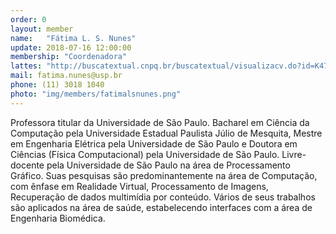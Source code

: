 ```yaml
---
order: 0
layout: member
name:   "Fátima L. S. Nunes"
update: 2018-07-16 12:00:00
membership: "Coordenadora"
lattes: "http://buscatextual.cnpq.br/buscatextual/visualizacv.do?id=K4760963Y2"
mail: fatima.nunes@usp.br
phone: (11) 3018 1040
photo: "img/members/fatimalsnunes.png"
---
```


Professora titular da Universidade de São Paulo. Bacharel em Ciência da Computação pela Universidade Estadual Paulista Júlio de Mesquita, Mestre em Engenharia Elétrica pela Universidade de São Paulo e Doutora em Ciências (Física Computacional) pela Universidade de São Paulo. Livre-docente pela Universidade de São Paulo na área de Processamento Gráfico. Suas pesquisas são predominantemente na área de Computação, com ênfase em Realidade Virtual, Processamento de Imagens, Recuperação de dados multimídia por conteúdo. Vários de seus trabalhos são aplicados na área de saúde, estabelecendo interfaces com a área de Engenharia Biomédica.
